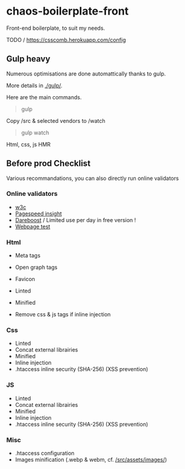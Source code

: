 # chaos-boilerplate-front

Front-end boilerplate, to suit my needs.

TODO / https://csscomb.herokuapp.com/config

## Gulp heavy

Numerous optimisations are done automattically thanks to gulp.

More details in [./gulp/](gulp/).

Here are the main commands.

> gulp

Copy /src & selected vendors to /watch

> gulp watch

Html, css, js HMR


## Before prod Checklist

Various recommandations, you can also directly run online validators

### Online validators

- [w3c](https://validator.w3.org/)
- [Pagespeed insight](https://developers.google.com/speed/pagespeed/insights/)
- [Dareboost](https://www.dareboost.com/fr/) / Limited use per day in free version !
- [Webpage test](https://www.webpagetest.org/)


### Html

- Meta tags
- Open graph tags
- Favicon

- Linted
- Minified
- Remove css & js tags if inline injection


### Css

- Linted
- Concat external librairies
- Minified
- Inline injection
- .htaccess inline security (SHA-256) (XSS prevention)


### JS

- Linted
- Concat external librairies
- Minified
- Inline injection
- .htaccess inline security (SHA-256) (XSS prevention)


### Misc

- .htaccess configuration
- Images minification (.webp & webm, cf. [/src/assets/images/](assets/images/))
